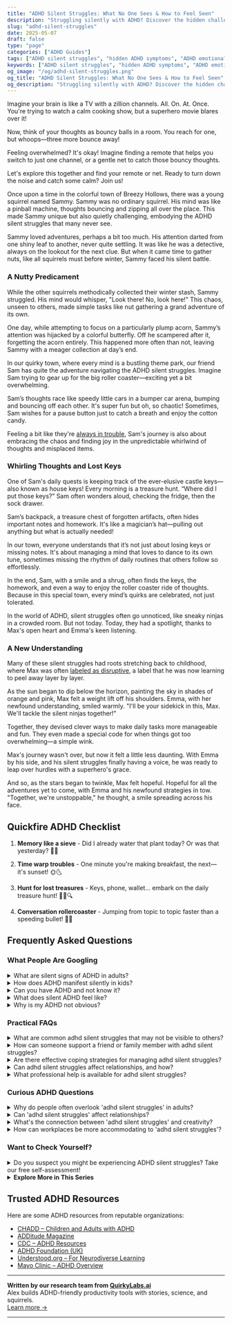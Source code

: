 ```yaml
---
title: "ADHD Silent Struggles: What No One Sees & How to Feel Seen"
description: "Struggling silently with ADHD? Discover the hidden challenges many face and explore comforting, practical strategies to feel more understood and in control."
slug: "adhd-silent-struggles"
date: 2025-05-07
draft: false
type: "page"
categories: ["ADHD Guides"]
tags: ["ADHD silent struggles", "hidden ADHD symptoms", "ADHD emotional challenges", "ADHD adult coping strategies", "managing ADHD distractions", "feeling unseen with ADHD", "ADHD multitasking overwhelm"]
keywords: ["ADHD silent struggles", "hidden ADHD symptoms", "ADHD emotional challenges", "ADHD adult coping strategies", "managing ADHD distractions", "feeling unseen with ADHD", "ADHD multitasking overwhelm"]
og_image: "/og/adhd-silent-struggles.png"
og_title: "ADHD Silent Struggles: What No One Sees & How to Feel Seen"
og_description: "Struggling silently with ADHD? Discover the hidden challenges many face and explore comforting, practical strategies to feel more understood and in control."
---
```


Imagine your brain is like a TV with a zillion channels. All. On. At. Once. You're trying to watch a calm cooking show, but a superhero movie blares over it!

Now, think of your thoughts as bouncy balls in a room. You reach for one, but whoops—three more bounce away!

Feeling overwhelmed? It's okay! Imagine finding a remote that helps you switch to just one channel, or a gentle net to catch those bouncy thoughts.

Let's explore this together and find your remote or net. Ready to turn down the noise and catch some calm? Join us!

Once upon a time in the colorful town of Breezy Hollows, there was a young squirrel named Sammy. Sammy was no ordinary squirrel. His mind was like a pinball machine, thoughts bouncing and zipping all over the place. This made Sammy unique but also quietly challenging, embodying the ADHD silent struggles that many never see.

Sammy loved adventures, perhaps a bit too much. His attention darted from one shiny leaf to another, never quite settling. It was like he was a detective, always on the lookout for the next clue. But when it came time to gather nuts, like all squirrels must before winter, Sammy faced his silent battle.

### A Nutty Predicament

While the other squirrels methodically collected their winter stash, Sammy struggled. His mind would whisper, "Look there! No, look here!" This chaos, unseen to others, made simple tasks like nut gathering a grand adventure of its own.

One day, while attempting to focus on a particularly plump acorn, Sammy’s attention was hijacked by a colorful butterfly. Off he scampered after it, forgetting the acorn entirely. This happened more often than not, leaving Sammy with a meager collection at day’s end.

In our quirky town, where every mind is a bustling theme park, our friend Sam has quite the adventure navigating the ADHD silent struggles. Imagine Sam trying to gear up for the big roller coaster—exciting yet a bit overwhelming.

Sam’s thoughts race like speedy little cars in a bumper car arena, bumping and bouncing off each other. It's super fun but oh, so chaotic! Sometimes, Sam wishes for a pause button just to catch a breath and enjoy the cotton candy.

Feeling a bit like they're [always in trouble](/pages/adhd-always-in-trouble/), Sam's journey is also about embracing the chaos and finding joy in the unpredictable whirlwind of thoughts and misplaced items.

### Whirling Thoughts and Lost Keys

One of Sam's daily quests is keeping track of the ever-elusive castle keys—also known as house keys! Every morning is a treasure hunt. “Where did I put those keys?” Sam often wonders aloud, checking the fridge, then the sock drawer. 

Sam’s backpack, a treasure chest of forgotten artifacts, often hides important notes and homework. It's like a magician’s hat—pulling out anything but what is actually needed!

In our town, everyone understands that it’s not just about losing keys or missing notes. It's about managing a mind that loves to dance to its own tune, sometimes missing the rhythm of daily routines that others follow so effortlessly.

In the end, Sam, with a smile and a shrug, often finds the keys, the homework, and even a way to enjoy the roller coaster ride of thoughts. Because in this special town, every mind’s quirks are celebrated, not just tolerated.

In the world of ADHD, silent struggles often go unnoticed, like sneaky ninjas in a crowded room. But not today. Today, they had a spotlight, thanks to Max's open heart and Emma's keen listening.

### A New Understanding

Many of these silent struggles had roots stretching back to childhood, where Max was often [labeled as disruptive](/pages/adhd-labeled-as-disruptive/), a label that he was now learning to peel away layer by layer.

As the sun began to dip below the horizon, painting the sky in shades of orange and pink, Max felt a weight lift off his shoulders. Emma, with her newfound understanding, smiled warmly. "I'll be your sidekick in this, Max. We'll tackle the silent ninjas together!"

Together, they devised clever ways to make daily tasks more manageable and fun. They even made a special code for when things got too overwhelming—a simple wink.

Max's journey wasn't over, but now it felt a little less daunting. With Emma by his side, and his silent struggles finally having a voice, he was ready to leap over hurdles with a superhero's grace.

And so, as the stars began to twinkle, Max felt hopeful. Hopeful for all the adventures yet to come, with Emma and his newfound strategies in tow. "Together, we're unstoppable," he thought, a smile spreading across his face.

## Quickfire ADHD Checklist

1. **Memory like a sieve** - Did I already water that plant today? Or was that yesterday? 🌱💧
   
2. **Time warp troubles** - One minute you're making breakfast, the next—it's sunset! 🌞🌜

3. **Hunt for lost treasures** - Keys, phone, wallet... embark on the daily treasure hunt! 🔑📱🔍

4. **Conversation rollercoaster** - Jumping from topic to topic faster than a speeding bullet! 🎢💬

## Frequently Asked Questions



### What People Are Googling

<details><summary>What are silent signs of ADHD in adults?</summary><p>Absolutely, recognizing ADHD in adults can sometimes be a bit like a quiet whisper rather than a loud shout. Some silent signs might include often misplacing things like keys or paperwork, feeling overwhelmed by daily tasks that others seem to handle smoothly, or struggling with time management, frequently being late or underestimating how long tasks will take. These experiences can frequently go unnoticed as they're sometimes chalked up to personal quirks or simple forgetfulness. If these signs resonate with you, it's a gentle nudge that exploring the possibility of ADHD with a professional could be a supportive step toward understanding your unique strengths and challenges.</p></details>
<details><summary>How does ADHD manifest silently in kids?</summary><p>ADHD can indeed manifest silently in kids, often going unnoticed because it doesn't always look like the typical hyperactivity we expect. Instead, these children might seem to be daydreaming often, sitting quietly, or even appearing to be disengaged or aloof. They might struggle with following instructions, staying organized, or completing tasks, which can mistakenly be perceived as laziness or lack of interest. It’s really important to understand these subtle signs, as they help us support these wonderful little thinkers in ways that nurture their unique strengths and talents.</p></details>
<details><summary>Can you have ADHD and not know it?</summary><p>Absolutely, it's quite common for someone to have ADHD and not realize it until later in life. Many adults discover they have ADHD when they start learning more about it or see their own traits reflected in their children or friends who are diagnosed. ADHD symptoms can sometimes be overlooked or attributed to personality quirks, specific challenges, or even other health issues. So, if you're suspecting you might have ADHD, it's a good idea to explore that feeling with a healthcare professional who can provide clarity and support.</p></details>
<details><summary>What does silent ADHD feel like?</summary><p>Dealing with silent ADHD can often feel like you're carrying a quiet storm inside you. Imagine you have a whirlwind of thoughts and feelings that others can't see, which might make you feel isolated or misunderstood. It's like being in a busy, bustling cafe but feeling completely alone at your table. Know that it's okay to feel this way, and reaching out for support can help bring calm and understanding to your unique experiences.</p></details>
<details><summary>Why is my ADHD not obvious?</summary><p>Great question! It’s common for ADHD to be less obvious, especially because it can manifest differently from person to person. Some individuals might have more internal symptoms, like inattentiveness, that aren’t as visible to others as hyperactivity might be. Remember, your experiences with ADHD are valid, even if they aren't always apparent to those around you. It’s like an iceberg, with much more going on beneath the surface than what people can see.</p></details>



### Practical FAQs

<details><summary>What are common adhd silent struggles that may not be visible to others?</summary><p>Oh, there are indeed several silent struggles that many with ADHD experience, yet they often go unnoticed by those around them. One such struggle is emotional dysregulation, which can make feelings seem more intense and harder to manage. There’s also "time blindness," where it's challenging to estimate how long tasks will take, leading to difficulties with planning and punctuality. Additionally, many deal with mental exhaustion from the constant effort to focus and manage distractions, which isn’t always apparent but can really take a toll. It’s like having to run a mental marathon every day!</p></details>
<details><summary>How can someone support a friend or family member with adhd silent struggles?</summary><p>Supporting a friend or family member with ADHD can be incredibly meaningful. Start by creating a space where they feel safe and understood, without judgment. Listen attentively when they share their experiences and challenges, acknowledging that ADHD affects everyone differently. Offer help with organization or reminders if they find these tasks tricky, but always ask first how they prefer to be supported—it shows you care and respect their ways of managing their ADHD.</p></details>
<details><summary>Are there effective coping strategies for managing adhd silent struggles?</summary><p>Absolutely, there are many effective strategies to help manage the less obvious struggles that come with ADHD. One key approach is creating structured routines to reduce the overwhelm of daily tasks. Additionally, using tools like timers or apps can help keep track of time and prioritize activities. It’s also really beneficial to connect with support groups or a coach who understands ADHD, as sharing experiences and tips can make managing these invisible challenges a bit easier and less isolating.</p></details>
<details><summary>Can adhd silent struggles affect relationships, and how?</summary><p>Absolutely, silent struggles with ADHD can impact relationships in various ways. ADHD might affect communication, making it hard to follow conversations or remember important details, which can sometimes be misunderstood by partners or friends as not caring or paying attention. Impulsivity, another common ADHD trait, can lead to unintended hurtful remarks or decisions that affect loved ones. It’s important to remember that these challenges are not a reflection of your feelings towards others, and open communication about your ADHD can help build understanding and stronger connections.</p></details>
<details><summary>What professional help is available for adhd silent struggles?</summary><p>Absolutely, reaching out for help with ADHD, especially the less visible aspects, is a really positive step. You have a variety of options when it comes to professional support. A psychologist or psychiatrist can help with diagnosis and treatment, which might include therapy or medications. Additionally, ADHD coaches specialize in helping you develop strategies tailored to manage daily challenges and enhance your strengths. It’s all about finding the right support system that resonates with you and your unique journey.</p></details>



### Curious ADHD Questions

<details><summary>Why do people often overlook 'adhd silent struggles' in adults?</summary><p>It's quite common for the quieter struggles of adult ADHD to go unnoticed, and it's really because many of these challenges are internal and not always visible to others. Adults often develop coping mechanisms that mask their ADHD symptoms, making them less obvious to friends, family, or colleagues. Plus, there's still a lot of misunderstanding about what ADHD looks like in adults, as many people only recognize the more overt, hyperactive behaviors often associated with children. Remember, just because these struggles are silent, doesn't make them any less real or challenging.</p></details>
<details><summary>Can 'adhd silent struggles' affect relationships?</summary><p>Absolutely, the silent struggles of ADHD can indeed impact relationships, though it's something not everyone may notice right away. These challenges often relate to things like forgetfulness, time management, or misinterpreting social cues, which might sometimes be misunderstood by partners or friends as lack of interest or care. It's important to communicate openly about these aspects of ADHD, as understanding them can really strengthen connections. Remember, sharing how ADHD affects you can help your loved ones be more empathetic and supportive.</p></details>
<details><summary>What's the connection between 'adhd silent struggles' and creativity?</summary><p>Absolutely, there's a fascinating relationship between ADHD and creativity! Many people with ADHD have a unique way of seeing the world, allowing them to connect ideas that might not obviously link together for others. This creative thinking often emerges as a way to navigate the silent struggles of ADHD, such as managing time or maintaining focus. By using their imaginative strengths, individuals with ADHD can find innovative solutions and express themselves in wonderfully creative ways. It's like having a secret garden of ideas that bloom in vibrant colors!</p></details>
<details><summary>How can workplaces be more accommodating to 'adhd silent struggles'?</summary><p>Absolutely, creating an ADHD-friendly workplace is all about understanding and adjustments. Simple changes can make a big difference, like providing noise-canceling headphones to minimize distractions, or allowing flexible work hours to match an individual's peak productivity times. It's also helpful to break larger projects into smaller, more manageable tasks with clear, straightforward instructions. Encouraging a supportive environment where employees feel safe discussing their needs without judgment is key to fostering an inclusive atmosphere. These steps help everyone thrive and show that the workplace genuinely cares about individual well-being.</p></details>



### Want to Check Yourself?

<details><summary>Do you suspect you might be experiencing ADHD silent struggles? Take our free self-assessment!</summary><p>Absolutely, it sounds like you're curious to understand more about yourself, and that’s a great first step. Our free self-assessment is designed to be a gentle introduction to explore patterns that might be linked to ADHD. It’s a supportive tool to help guide your thoughts and possibly uncover some silent struggles you’ve been dealing with. Remember, this is a safe space to learn more about yourself, and whatever the outcome, you’re taking a positive step forward in self-awareness!</p></details>

<script type="application/ld+json">
{
  "@context": "https://schema.org",
  "@type": "FAQPage",
  "mainEntity": [
    {
      "@type": "Question",
      "name": "What are silent signs of ADHD in adults?",
      "acceptedAnswer": {
        "@type": "Answer",
        "text": "Absolutely, recognizing ADHD in adults can sometimes be a bit like a quiet whisper rather than a loud shout. Some silent signs might include often misplacing things like keys or paperwork, feeling overwhelmed by daily tasks that others seem to handle smoothly, or struggling with time management, frequently being late or underestimating how long tasks will take. These experiences can frequently go unnoticed as they're sometimes chalked up to personal quirks or simple forgetfulness. If these signs resonate with you, it's a gentle nudge that exploring the possibility of ADHD with a professional could be a supportive step toward understanding your unique strengths and challenges."
      }
    },
    {
      "@type": "Question",
      "name": "How does ADHD manifest silently in kids?",
      "acceptedAnswer": {
        "@type": "Answer",
        "text": "ADHD can indeed manifest silently in kids, often going unnoticed because it doesn't always look like the typical hyperactivity we expect. Instead, these children might seem to be daydreaming often, sitting quietly, or even appearing to be disengaged or aloof. They might struggle with following instructions, staying organized, or completing tasks, which can mistakenly be perceived as laziness or lack of interest. It\u2019s really important to understand these subtle signs, as they help us support these wonderful little thinkers in ways that nurture their unique strengths and talents."
      }
    },
    {
      "@type": "Question",
      "name": "Can you have ADHD and not know it?",
      "acceptedAnswer": {
        "@type": "Answer",
        "text": "Absolutely, it's quite common for someone to have ADHD and not realize it until later in life. Many adults discover they have ADHD when they start learning more about it or see their own traits reflected in their children or friends who are diagnosed. ADHD symptoms can sometimes be overlooked or attributed to personality quirks, specific challenges, or even other health issues. So, if you're suspecting you might have ADHD, it's a good idea to explore that feeling with a healthcare professional who can provide clarity and support."
      }
    },
    {
      "@type": "Question",
      "name": "What does silent ADHD feel like?",
      "acceptedAnswer": {
        "@type": "Answer",
        "text": "Dealing with silent ADHD can often feel like you're carrying a quiet storm inside you. Imagine you have a whirlwind of thoughts and feelings that others can't see, which might make you feel isolated or misunderstood. It's like being in a busy, bustling cafe but feeling completely alone at your table. Know that it's okay to feel this way, and reaching out for support can help bring calm and understanding to your unique experiences."
      }
    },
    {
      "@type": "Question",
      "name": "Why is my ADHD not obvious?",
      "acceptedAnswer": {
        "@type": "Answer",
        "text": "Great question! It\u2019s common for ADHD to be less obvious, especially because it can manifest differently from person to person. Some individuals might have more internal symptoms, like inattentiveness, that aren\u2019t as visible to others as hyperactivity might be. Remember, your experiences with ADHD are valid, even if they aren't always apparent to those around you. It\u2019s like an iceberg, with much more going on beneath the surface than what people can see."
      }
    }
  ]
}
</script>
<script type="application/ld+json">
{
  "@context": "https://schema.org",
  "@type": "Article",
  "author": {
    "@type": "Person",
    "name": "QuirkyLabs",
    "url": "https://quirkylabs.ai/about"
  },
  "headline": "\"Unlock Joy: Embrace the ADHD Silent Struggles Today!\"",
  "mainEntityOfPage": "https://blog.quirkylabs.ai/pages/adhd-silent-struggles/",
  "datePublished": "2025-05-07"
}
</script>
<script type="application/ld+json">
{
  "@context": "https://schema.org",
  "@type": "BreadcrumbList",
  "itemListElement": [
    {
      "@type": "ListItem",
      "position": 1,
      "name": "Home",
      "item": "https://quirkylabs.ai/"
    },
    {
      "@type": "ListItem",
      "position": 2,
      "name": "Blog",
      "item": "https://blog.quirkylabs.ai/"
    },
    {
      "@type": "ListItem",
      "position": 3,
      "name": "\"Unlock Joy: Embrace the ADHD Silent Struggles Today!\"",
      "item": "https://blog.quirkylabs.ai/pages/adhd-silent-struggles/"
    }
  ]
}
</script>

<details>
<summary><strong>Explore More in This Series</strong></summary>

- [Adhd Always In Trouble](/pages/adhd-always-in-trouble/)
- [Adhd Bad Kid Label](/pages/adhd-bad-kid-label/)
- [Adhd Trauma From Teachers](/pages/adhd-trauma-from-teachers/)
- [Adhd Labeled As Disruptive](/pages/adhd-labeled-as-disruptive/)
- [Adhd Low Self Worth](/pages/adhd-low-self-worth/)
- [Adhd Working To Prove Worth](/pages/adhd-working-to-prove-worth/)
- [Adhd Failure Identity](/pages/adhd-failure-identity/)
- [Adhd Childhood Labels](/pages/adhd-childhood-labels/)
</details>



## Trusted ADHD Resources

Here are some ADHD resources from reputable organizations:

- [CHADD – Children and Adults with ADHD](https://chadd.org)
- [ADDitude Magazine](https://www.additudemag.com)
- [CDC – ADHD Resources](https://www.cdc.gov/ncbddd/adhd)
- [ADHD Foundation (UK)](https://www.adhdfoundation.org.uk)
- [Understood.org – For Neurodiverse Learning](https://www.understood.org)
- [Mayo Clinic – ADHD Overview](https://www.mayoclinic.org/diseases-conditions/adhd)


---

**Written by our research team from [QuirkyLabs.ai](https://quirkylabs.ai)**  
Alex builds ADHD-friendly productivity tools with stories, science, and squirrels.  
[Learn more →](https://quirkylabs.ai)

---